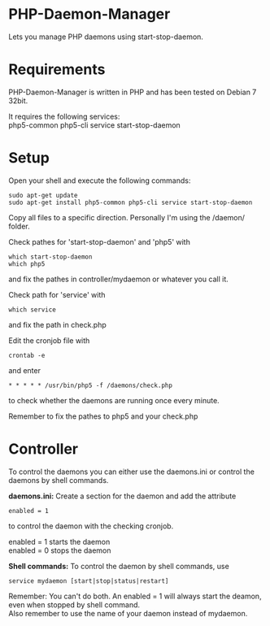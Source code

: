 PHP-Daemon-Manager
==================

Lets you manage PHP daemons using start-stop-daemon.  
 
 
 
Requirements
============

PHP-Daemon-Manager is written in PHP and has been tested on Debian 7 32bit.  
  
  
It requires the following services:  
php5-common php5-cli service start-stop-daemon  
 
 
 
Setup
=====

Open your shell and execute the following commands:  
```
sudo apt-get update
sudo apt-get install php5-common php5-cli service start-stop-daemon
```
 
Copy all files to a specific direction. Personally I'm using the /daemon/ folder.  
  
  
Check pathes for 'start-stop-daemon' and 'php5' with  
```
which start-stop-daemon
which php5
```
and fix the pathes in controller/mydaemon or whatever you call it.  
  
  
Check path for 'service' with  
```
which service
```
and fix the path in check.php  
  
  
Edit the cronjob file with  
```
crontab -e
```
and enter  
```
* * * * * /usr/bin/php5 -f /daemons/check.php
```
to check whether the daemons are running once every minute.  
  
Remember to fix the pathes to php5 and your check.php  
 
 
 
Controller
==========

To control the daemons you can either use the daemons.ini or control the daemons by shell commands.  
 
 
**daemons.ini:**
Create a section for the daemon and add the attribute 
```
enabled = 1
```
to control the daemon with the checking cronjob.  
  
enabled = 1 starts the daemon  
enabled = 0 stops the daemon  
 
 
**Shell commands:**
To control the daemon by shell commands, use 
```
service mydaemon [start|stop|status|restart]
```
 
 
Remember: You can't do both. An enabled = 1 will always start the deamon, even when stopped by shell command.  
Also remember to use the name of your daemon instead of mydaemon.
